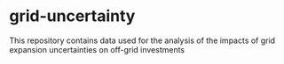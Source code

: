 # grid-uncertainty
This repository contains data used for the analysis of the impacts of grid expansion uncertainties on off-grid investments
